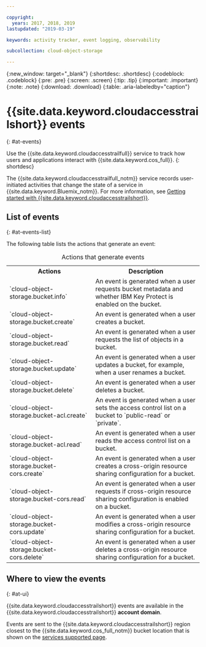 ```yaml
---

copyright:
  years: 2017, 2018, 2019
lastupdated: "2019-03-19"

keywords: activity tracker, event logging, observability

subcollection: cloud-object-storage

---
```

{:new_window: target="_blank"}
{:shortdesc: .shortdesc}
{:codeblock: .codeblock}
{:pre: .pre}
{:screen: .screen}
{:tip: .tip}
{:important: .important}
{:note: .note}
{:download: .download} 
{:table: .aria-labeledby="caption"}


# {{site.data.keyword.cloudaccesstrailshort}} events
{: #at-events}

Use the {{site.data.keyword.cloudaccesstrailfull}} service to track how users and applications interact with {{site.data.keyword.cos_full}}.
{: shortdesc}

The {{site.data.keyword.cloudaccesstrailfull_notm}} service records user-initiated activities that change the state of a service in {{site.data.keyword.Bluemix_notm}}. For more information, see [Getting started with {{site.data.keyword.cloudaccesstrailshort}}](/docs/cloud-activity-tracker?topic=cloud-activity-tracker-provision).



## List of events
{: #at-events-list}

The following table lists the actions that generate an event:

<table>
  <caption>Actions that generate events</caption>
  <tr>
    <th>Actions</th>
	  <th>Description</th>
  </tr>
  <tr>
    <td>`cloud-object-storage.bucket.info`</td>
	  <td>An event is generated when a user requests bucket metadata and whether IBM Key Protect is enabled on the bucket.</td>
  </tr>
  <tr>
    <td>`cloud-object-storage.bucket.create`</td>
	  <td>An event is generated when a user creates a bucket.</td>
  </tr>
  <tr>
    <td>`cloud-object-storage.bucket.read`</td>
	  <td>An event is generated when a user requests the list of objects in a bucket.</td>
  </tr>
  <tr>
    <td>`cloud-object-storage.bucket.update`</td>
	  <td>An event is generated when a user updates a bucket, for example, when a user renames a bucket.</td>
  </tr>
  <tr>
    <td>`cloud-object-storage.bucket.delete`</td>
	  <td>An event is generated when a user deletes a bucket.</td>
  </tr>
  <tr>
    <td>`cloud-object-storage.bucket-acl.create`</td>
	  <td>An event is generated when a user sets the access control list on a bucket to `public-read` or `private`.</td>
  </tr>
  <tr>
    <td>`cloud-object-storage.bucket-acl.read`</td>
	  <td>An event is generated when a user reads the access control list on a bucket.</td>
  </tr>
  <tr>
    <td>`cloud-object-storage.bucket-cors.create`</td>
	  <td>An event is generated when a user creates a cross-origin resource sharing configuration for a bucket.</td>
  </tr>
  <tr>
    <td>`cloud-object-storage.bucket-cors.read`</td>
	  <td>An event is generated when a user requests if cross-origin resource sharing configuration is enabled on a bucket.</td>
  </tr>
  <tr>
    <td>`cloud-object-storage.bucket-cors.update`</td>
	  <td>An event is generated when a user modifies a cross-origin resource sharing configuration for a bucket.</td>
  </tr>
  <tr>
    <td>`cloud-object-storage.bucket-cors.delete`</td>
	  <td>An event is generated when a user deletes a cross-origin resource sharing configuration for a bucket.</td>
  </tr>
</table>



## Where to view the events
{: #at-ui}

{{site.data.keyword.cloudaccesstrailshort}} events are available in the {{site.data.keyword.cloudaccesstrailshort}} **account domain**.

Events are sent to the {{site.data.keyword.cloudaccesstrailshort}} region closest to the {{site.data.keyword.cos_full_notm}} bucket location that is shown on the [services supported page](/docs/services/cloud-object-storage/basics?topic=cloud-object-storage-service-availability#integrated-service-availability).
